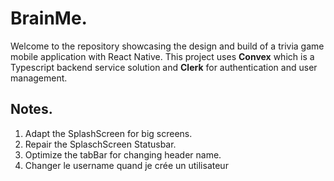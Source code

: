 # BrainMe.
Welcome to the repository showcasing the design and build of a trivia game mobile application with React Native. This project uses **Convex** which is a Typescript backend service solution and **Clerk** for authentication and user management. 

## Notes.

1. Adapt the SplashScreen for big screens.
2. Repair the SplaschScreen Statusbar.
3. Optimize the tabBar for changing header name.
4. Changer le username quand je crée un utilisateur
